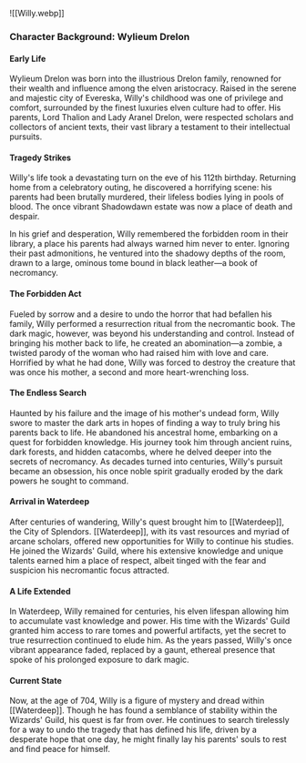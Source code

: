 ![[Willy.webp]]
### Character Background: Wylieum Drelon

#### Early Life
Wylieum Drelon was born into the illustrious Drelon family, renowned for their wealth and influence among the elven aristocracy. Raised in the serene and majestic city of Evereska, Willy's childhood was one of privilege and comfort, surrounded by the finest luxuries elven culture had to offer. His parents, Lord Thalion and Lady Aranel Drelon, were respected scholars and collectors of ancient texts, their vast library a testament to their intellectual pursuits.

#### Tragedy Strikes
Willy's life took a devastating turn on the eve of his 112th birthday. Returning home from a celebratory outing, he discovered a horrifying scene: his parents had been brutally murdered, their lifeless bodies lying in pools of blood. The once vibrant Shadowdawn estate was now a place of death and despair.

In his grief and desperation, Willy remembered the forbidden room in their library, a place his parents had always warned him never to enter. Ignoring their past admonitions, he ventured into the shadowy depths of the room, drawn to a large, ominous tome bound in black leather—a book of necromancy.

#### The Forbidden Act
Fueled by sorrow and a desire to undo the horror that had befallen his family, Willy performed a resurrection ritual from the necromantic book. The dark magic, however, was beyond his understanding and control. Instead of bringing his mother back to life, he created an abomination—a zombie, a twisted parody of the woman who had raised him with love and care. Horrified by what he had done, Willy was forced to destroy the creature that was once his mother, a second and more heart-wrenching loss.

#### The Endless Search
Haunted by his failure and the image of his mother's undead form, Willy swore to master the dark arts in hopes of finding a way to truly bring his parents back to life. He abandoned his ancestral home, embarking on a quest for forbidden knowledge. His journey took him through ancient ruins, dark forests, and hidden catacombs, where he delved deeper into the secrets of necromancy. As decades turned into centuries, Willy's pursuit became an obsession, his once noble spirit gradually eroded by the dark powers he sought to command.

#### Arrival in Waterdeep
After centuries of wandering, Willy's quest brought him to [[Waterdeep]], the City of Splendors. [[Waterdeep]], with its vast resources and myriad of arcane scholars, offered new opportunities for Willy to continue his studies. He joined the Wizards' Guild, where his extensive knowledge and unique talents earned him a place of respect, albeit tinged with the fear and suspicion his necromantic focus attracted.

#### A Life Extended
In Waterdeep, Willy remained for centuries, his elven lifespan allowing him to accumulate vast knowledge and power. His time with the Wizards' Guild granted him access to rare tomes and powerful artifacts, yet the secret to true resurrection continued to elude him. As the years passed, Willy's once vibrant appearance faded, replaced by a gaunt, ethereal presence that spoke of his prolonged exposure to dark magic.

#### Current State
Now, at the age of 704, Willy is a figure of mystery and dread within [[Waterdeep]]. Though he has found a semblance of stability within the Wizards' Guild, his quest is far from over. He continues to search tirelessly for a way to undo the tragedy that has defined his life, driven by a desperate hope that one day, he might finally lay his parents' souls to rest and find peace for himself.